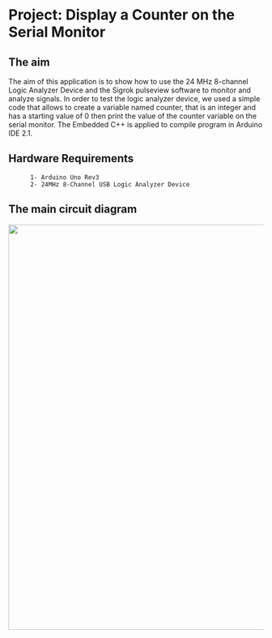 # Project: Display a Counter on the Serial Monitor

## The aim

The aim of this application is to show how to use the 24 MHz 8-channel Logic Analyzer Device and the Sigrok pulseview software to monitor and analyze signals. In order to test the logic analyzer device, we used a simple code that allows to create a variable named counter, that is an integer and has a starting value of 0 then print the value of the counter variable on the serial monitor. The Embedded C++ is applied to compile program in Arduino IDE 2.1.

## Hardware Requirements

```
      1- Arduino Uno Rev3
      2- 24MHz 8-Channel USB Logic Analyzer Device
```

## The main circuit diagram
<img src="https://github.com/user-attachments/assets/e5c7f5f0-adec-4a8d-a889-a11c60864315" width="800">
